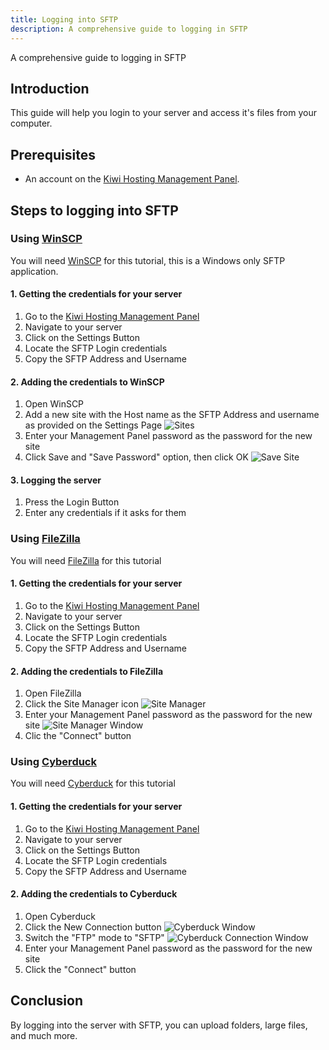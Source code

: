 ```yaml
---
title: Logging into SFTP
description: A comprehensive guide to logging in SFTP
---
```


A comprehensive guide to logging in SFTP

## Introduction

This guide will help you login to your server and access it's files from your computer.

## Prerequisites

-   An account on the [Kiwi Hosting Management Panel](https://gmp.kiwihosting.net).

## Steps to logging into SFTP

### Using [WinSCP](https://winscp.net/eng/download.php)

You will need [WinSCP](https://winscp.net/eng/download.php) for this tutorial, this is a Windows only SFTP application.

#### 1. Getting the credentials for your server

1. Go to the [Kiwi Hosting Management Panel](https://gmp.kiwihosting.net)
2. Navigate to your server
3. Click on the Settings Button
4. Locate the SFTP Login credentials
5. Copy the SFTP Address and Username

#### 2. Adding the credentials to WinSCP

1. Open WinSCP
2. Add a new site with the Host name as the SFTP Address and username as provided on the Settings Page
   ![Sites](/assets/tutorials/winscp-sites.png)
3. Enter your Management Panel password as the password for the new site
4. Click Save and "Save Password" option, then click OK
   ![Save Site](/assets/tutorials/winscp-save-site.png)

#### 3. Logging the server

1. Press the Login Button
2. Enter any credentials if it asks for them

### Using [FileZilla](https://filezilla-project.org/download.php?type=client)

You will need [FileZilla](https://filezilla-project.org/download.php?type=client) for this tutorial

#### 1. Getting the credentials for your server

1. Go to the [Kiwi Hosting Management Panel](https://gmp.kiwihosting.net)
2. Navigate to your server
3. Click on the Settings Button
4. Locate the SFTP Login credentials
5. Copy the SFTP Address and Username

#### 2. Adding the credentials to FileZilla

1. Open FileZilla
2. Click the Site Manager icon
   ![Site Manager](/assets/tutorials/filezilla-site-manager.png)
3. Enter your Management Panel password as the password for the new site
   ![Site Manager Window](/assets/tutorials/filezilla-site-manager-window.png)
4. Clic the "Connect" button

### Using [Cyberduck](https://cyberduck.io/download/)

You will need [Cyberduck](https://cyberduck.io/download/) for this tutorial

#### 1. Getting the credentials for your server

1. Go to the [Kiwi Hosting Management Panel](https://gmp.kiwihosting.net)
2. Navigate to your server
3. Click on the Settings Button
4. Locate the SFTP Login credentials
5. Copy the SFTP Address and Username

#### 2. Adding the credentials to Cyberduck

1. Open Cyberduck
2. Click the New Connection button
   ![Cyberduck Window](/assets/tutorials/cyberduck-window.png)
3. Switch the "FTP" mode to "SFTP"
   ![Cyberduck Connection Window](/assets/tutorials/cyberduck-connection-window.png)
4. Enter your Management Panel password as the password for the new site
5. Click the "Connect" button

## Conclusion

By logging into the server with SFTP, you can upload folders, large files, and much more.
